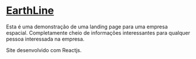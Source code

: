 # [EarthLine](https://touzand.github.io/space-company/)

Esta é uma demonstração de uma landing page para uma empresa espacial. Completamente cheio de informações interessantes para qualquer pessoa interessada na empresa.

Site desenvolvido com Reactjs.
